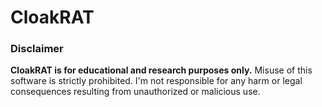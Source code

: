 # CloakRAT


### Disclaimer
**CloakRAT is for educational and research purposes only.** Misuse of this software is strictly prohibited. I'm not responsible for any harm or legal consequences resulting from unauthorized or malicious use.
